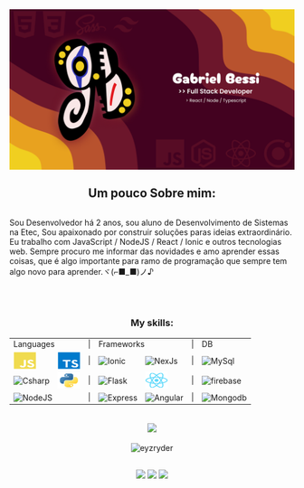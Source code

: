 <div style="display:flex; flex-direction: column; align-items: center">
<a href="https://bessiportfolio.vercel.app">
<img src="img/Banner.png" min-width="400px" width="100%" align="center" alt="GB"/>
</a>
 <h2> Um pouco Sobre mim: </h2>
<p>
Sou Desenvolvedor há 2 anos, sou aluno de Desenvolvimento de Sistemas na Etec, Sou apaixonado por construir soluções paras ideias extraordinário. Eu trabalho com JavaScript / NodeJS / React / Ionic e outros tecnologias web. Sempre procuro me informar das novidades e amo aprender essas coisas, que é algo importante para ramo de programação que sempre tem algo novo para aprender.ヾ(⌐■_■)ノ♪
</p>
</div>
 
<br/>

 <div align="center" ><br>
<h3> My skills:</h3>
    <table>
      <tr>
        <td colspan="2">Languages</td>
        <td>&#124;</td>
        <td colspan="2">Frameworks</td>
        <td>&#124;</td>
        <td>DB</td>
      </tr>
      <tr>
        <td>
          <img
            align="center"
            alt="Js"
            height="30"
            width="40"
            src="https://raw.githubusercontent.com/devicons/devicon/master/icons/javascript/javascript-plain.svg"
          />
        </td>
        <td>
          <img
            align="center"
            alt="Ts"
            height="30"
            width="40"
            src="https://raw.githubusercontent.com/devicons/devicon/master/icons/typescript/typescript-plain.svg"
          />
        </td>
        <td>&#124;</td>
        <td>
          <img
            align="center"
            alt="Ionic"
            height="30"
            width="40"
            src="https://cdn.jsdelivr.net/gh/devicons/devicon/icons/ionic/ionic-original.svg"
          />
        </td>
        <td>
          <img
            align="center"
            alt="NexJs"
            height="30"
            width="40"
            src="https://cdn.jsdelivr.net/gh/devicons/devicon/icons/nextjs/nextjs-original.svg"
          />
        </td>
        <td>&#124;</td>
        <td>
          <img
            align="center"
            alt="MySql"
            height="30"
            width="40"
            src="https://cdn.jsdelivr.net/gh/devicons/devicon/icons/mysql/mysql-original-wordmark.svg"
          />
        </td>
      </tr>
      <tr>
        <td>
          <img
            align="center"
            alt="Csharp"
            height="30"
            width="40"
            src="https://cdn.jsdelivr.net/gh/devicons/devicon/icons/csharp/csharp-plain.svg"
          />
        </td>
        <td>
          <img
            align="center"
            alt="Python"
            height="30"
            width="40"
            src="https://raw.githubusercontent.com/devicons/devicon/master/icons/python/python-original.svg"
          />
        </td>
        <td>&#124;</td>
        <td>
          <img
            align="center"
            alt="Flask"
            height="30"
            width="40"
            src="https://cdn.jsdelivr.net/gh/devicons/devicon@latest/icons/flask/flask-original.svg"
          />
        </td>
        <td>
          <img
            align="center"
            alt="React"
            height="30"
            width="40"
            src="https://raw.githubusercontent.com/devicons/devicon/master/icons/react/react-original.svg"
          />
        </td>
        <td>&#124;</td>
        <td>
          <img
            align="center"
            alt="firebase"
            height="30"
            width="40"
            src="https://cdn.jsdelivr.net/gh/devicons/devicon/icons/firebase/firebase-plain-wordmark.svg"
          />
        </td>
      </tr>
      <tr>
        <td colspan="2">
          <img
            align="center"
            alt="NodeJS"
            height="30"
            width="40"
            src="https://cdn.jsdelivr.net/gh/devicons/devicon/icons/nodejs/nodejs-original.svg"
          />
        </td>
        <td>&#124;</td>
        <td>
          <img
            align="center"
            alt="Express"
            height="30"
            width="40"
            src="https://cdn.jsdelivr.net/gh/devicons/devicon/icons/express/express-original.svg"
          />
        </td>
        <td>
          <img
            align="center"
            alt="Angular"
            height="30"
            width="40"
            src="https://cdn.jsdelivr.net/gh/devicons/devicon/icons/angularjs/angularjs-plain.svg"
          />
        </td>
        <td>&#124;</td>
        <td>
          <img
            align="center"
            alt="Mongodb"
            height="30"
            width="40"
            src="https://cdn.jsdelivr.net/gh/devicons/devicon/icons/mongodb/mongodb-plain-wordmark.svg"
          />
        </td>
      </tr>
    </table>
    </div>
<br>

<div align="center">
  <img align="center" stye="display:block;" height="180em" src="https://github-readme-stats.vercel.app/api/top-langs/?username=EyzRyder&layout=compact&langs_count=7&theme=radical"/>
</div>
<br>
<div align="center">
  <img align="center" stye="display:block;" src="https://github-readme-streak-stats.herokuapp.com/?user=eyzryder&theme=radical" alt="eyzryder" />
</div> 

 ##
 
  <div align="center"> 
  <a href="https://www.instagram.com/eyz_ryder/" target="_blank"><img src="https://img.shields.io/badge/-Instagram-%23E4405F?style=for-the-badge&logo=instagram&logoColor=white" target="_blank"></a>
  <a href = "mailto:gabriel.bessi.gb@gmail.com"><img src="https://img.shields.io/badge/-Gmail-%23333?style=for-the-badge&logo=gmail&logoColor=white" target="_blank"></a>
  <a href="https://www.linkedin.com/in/gabriel-bessi-5b0160230/" target="_blank"><img src="https://img.shields.io/badge/-LinkedIn-%230077B5?style=for-the-badge&logo=linkedin&logoColor=white" target="_blank"></a> 
   
<!--  ![Snake animation](https://github.com/EyzRyder/EyzRyder/blob/output/github-contribution-grid-snake.svg) -->
   
</div>
